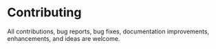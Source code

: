 # Contributing  
All contributions, bug reports, bug fixes, documentation improvements, enhancements, and ideas are welcome.
